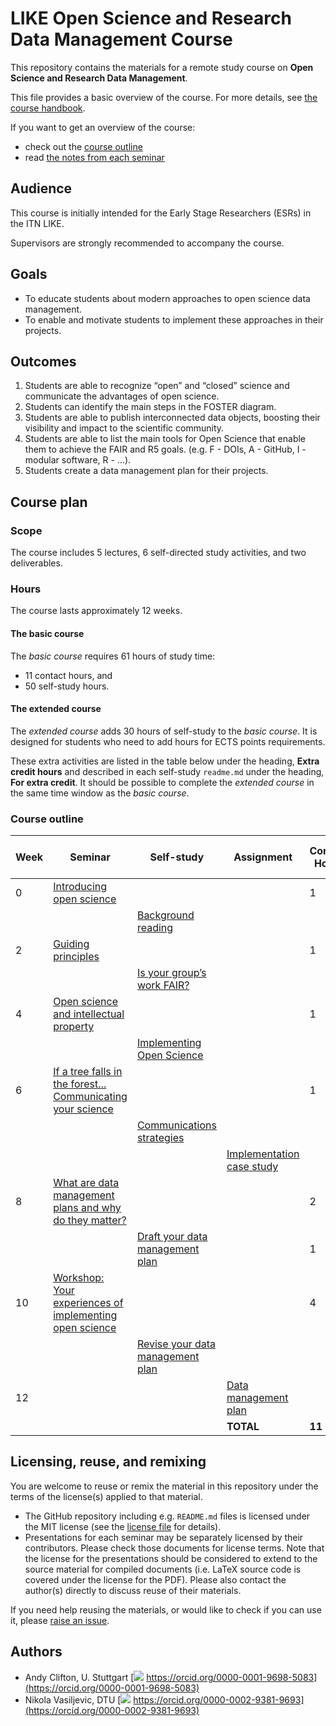 # LIKE Open Science and Research Data Management Course

This repository contains the materials for a remote study course on **Open Science and Research Data Management**.

This file provides a basic overview of the course. For more details, see [the course handbook](00_handbook/readme.md).

If you want to get an overview of the course:
- check out the [course outline](#course-outline)
- read [the notes from each seminar](tree/master/01_seminar1/notes/readme.md)

## Audience
This course is initially intended for the Early Stage Researchers (ESRs) in the ITN LIKE.

Supervisors are strongly recommended to accompany the course.

## Goals
- To educate students about modern approaches to open science data management.
- To enable and motivate students to implement these approaches in their projects.

## Outcomes

1. Students are able to recognize “open” and “closed” science and communicate the advantages of open science.
2. Students can identify the main steps in the FOSTER diagram.
3. Students are able to publish interconnected data objects, boosting their visibility and impact to the scientific community.
4. Students are able to list the main tools for Open Science that enable them to achieve the FAIR and R5 goals. (e.g. F - DOIs, A - GitHub, I - modular software, R - ...).
5. Students create a data management plan for their projects.

## Course plan

### Scope
The course includes 5 lectures, 6 self-directed study activities, and two deliverables.

### Hours
The course lasts approximately 12 weeks.

#### The basic course
The _basic course_ requires 61 hours of study time:
- 11 contact hours, and
- 50 self-study hours.

#### The extended course
The _extended course_ adds 30 hours of self-study to the _basic course_. It is designed for students who need to add hours for ECTS points requirements.

These extra activities are listed in the table below under the heading, **Extra credit hours** and described in each self-study `readme.md` under the heading, **For extra credit**. It should be possible to complete the _extended course_ in the same time window as the _basic course_.

### Course outline
| Week | Seminar | Self-study | Assignment | Contact Hours | Self-study hours | Extra credit hours |
|---|---|---|---|---|---|---|
| 0 | [Introducing open science](01_seminar1/readme.md) | | | 1 | 1 |
| | | [Background reading](02_selfstudy1/readme.md) | | | 4 | 4|
| 2 | [Guiding principles](03_seminar2/readme.md) | | | 1 | 1 |
| | | [Is your group’s work FAIR?](04_selfstudy2/readme.md) | | | 4 | 4|
| 4 | [Open science and intellectual property](05_seminar3/readme.md) | | | 1 | 1 |
| | | [Implementing Open Science](06_selfstudy3/readme.md) | | | 4 | 4|
| 6 | [If a tree falls in the forest... Communicating your science](07_seminar4/readme.md) | | | 1 | 1 |
| | | [Communications strategies](08_selfstudy4/readme.md) | | | 4 | 4 |
| | | | [Implementation case study](09_assignment1/readme.md) | | 8 | 4 |
| 8 | [What are data management plans and why do they matter?](10_seminar5/readme.md) | | | 2 | 1 |
| | | [Draft your data management plan](11_selfstudy5/readme.md) | | 1 | 12 | 6 |
| 10 | [Workshop: Your experiences of implementing open science](12_workshop1/readme.md) | | | 4 | 4 |
| | | [Revise your data management plan](13_selfstudy6/readme.md) | | | 4 | 4 |
| 12 | | | [Data management plan](14_assignment2/readme.md) | | 1 |
| | | | **TOTAL** | **11** | **50** | **30** |

## Licensing, reuse, and remixing
You are welcome to reuse or remix the material in this repository under the terms of the license(s) applied to that material.

- The GitHub repository including e.g. `README.md` files is licensed under the MIT license (see the [license file](LICENSE) for details).
- Presentations for each seminar may be separately licensed by their contributors. Please check those documents for license terms. Note that the license for the presentations should be considered to extend to the source material for compiled documents (i.e. LaTeX source code is covered under the license for the PDF). Please also contact the author(s) directly to discuss reuse of their materials.

If you need help reusing the materials, or would like to check if you can use it, please [raise an issue](https://github.com/LIKE-ITN/OpenScienceTrainingCourse/issues).

## Authors
- Andy Clifton, U. Stuttgart [![](https://orcid.org/sites/default/files/images/orcid_16x16.png) https://orcid.org/0000-0001-9698-5083](https://orcid.org/0000-0001-9698-5083)
- Nikola Vasiljevic, DTU [![](https://orcid.org/sites/default/files/images/orcid_16x16.png) https://orcid.org/0000-0002-9381-9693](https://orcid.org/0000-0002-9381-9693)